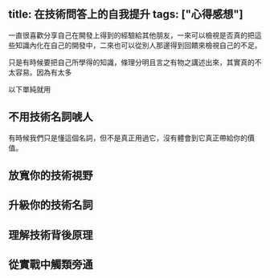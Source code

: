 title: 在技術問答上的自我提升
tags: ["心得感想"]
---

一直很喜歡分享自己在開發上得到的經驗給其他朋友，一來可以檢視是否真的把這些知識內化在自己的開發中，二來也可以從別人那邊得到回饋來檢視自己的不足。

只是有時候要把自己所學得的知識，條理分明且言之有物之講述出來，其實真的不太容易。因為有太多

以下單純就用

## 不用技術名詞唬人

有時候我們只是懂這個名詞，但不是真正用過它，沒有體會到它真正帶給你的價值。

## 放寬你的技術視野

## 升級你的技術名詞

## 理解技術背後原理

## 從實戰中觸類旁通
